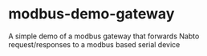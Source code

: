 # modbus-demo-gateway
A simple demo of a modbus gateway that forwards Nabto request/responses to a modbus based serial device
